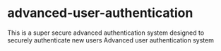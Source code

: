 # advanced-user-authentication
This is a super secure advanced authentication system designed to securely authenticate new users
Advanced user authentication system
